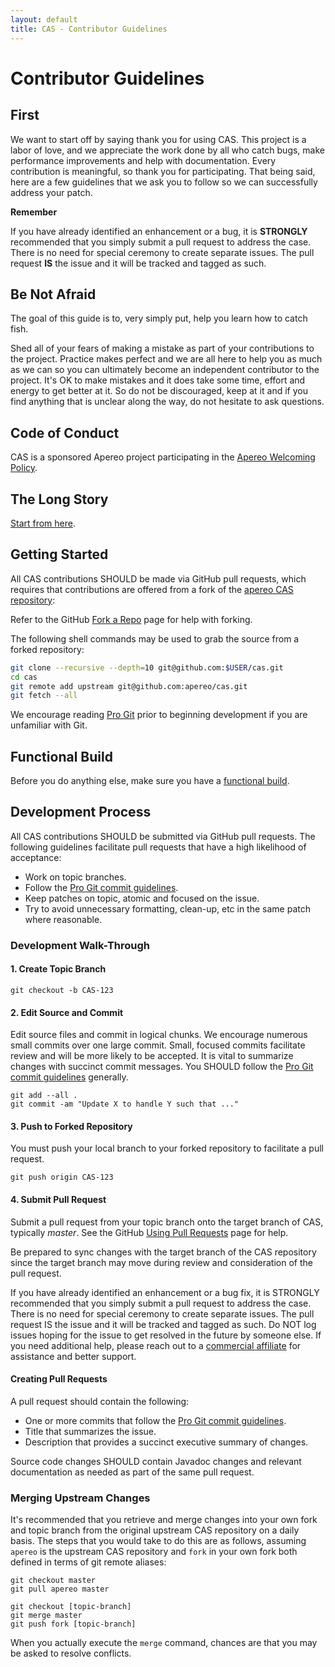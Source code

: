 ```yaml
---
layout: default
title: CAS - Contributor Guidelines
---
```


# Contributor Guidelines

## First

We want to start off by saying thank you for using CAS. This project is a labor of love, and we appreciate the work done by all 
who catch bugs, make performance improvements and help with documentation. Every contribution is meaningful, so thank you 
for participating. That being said, here are a few guidelines that we ask you to follow so we can successfully address your patch.

<div class="alert alert-info"><strong>Remember</strong><p>If you have already identified an enhancement or a bug, it is <strong>STRONGLY</strong> recommended that you simply submit a pull request to address the case. There is no need for special ceremony to create separate issues. The pull request <strong>IS</strong> the issue and it will be tracked and tagged as such.</p></div>

## Be Not Afraid

The goal of this guide is to, very simply put, help you learn how to catch fish. 

Shed all of your fears of making a mistake as part of your contributions to the project. Practice makes perfect and
we are all here to help you as much as we can so you can ultimately become an independent contributor to the project. It's OK
to make mistakes and it does take some time, effort and energy to get better at it. So do not be discouraged, keep at it
and if you find anything that is unclear along the way, do not hesitate to ask questions. 

## Code of Conduct

CAS is a sponsored Apereo project participating in the [Apereo Welcoming Policy](https://www.apereo.org/content/apereo-welcoming-policy).

## The Long Story

[Start from here](https://apereo.github.io/2017/07/05/cas-contribution-guide/).


## Getting Started

All CAS contributions SHOULD be made via GitHub pull requests, which requires that contributions are offered from
a fork of the [apereo CAS repository](https://github.com/apereo/CAS):

Refer to the GitHub [Fork a Repo](http://help.github.com/fork-a-repo/) page for help with forking.

The following shell commands may be used to grab the source from a forked repository:

```bash
git clone --recursive --depth=10 git@github.com:$USER/cas.git
cd cas
git remote add upstream git@github.com:apereo/cas.git
git fetch --all
```

We encourage reading [Pro Git](http://git-scm.com/book/) prior to beginning development if you are unfamiliar with Git.

## Functional Build

Before you do anything else, make sure you have a [functional build](Build-Process.html). 

## Development Process

All CAS contributions SHOULD be submitted via GitHub pull requests. The following guidelines facilitate pull requests
that have a high likelihood of acceptance:

* Work on topic branches.
* Follow the [Pro Git commit guidelines](http://git-scm.com/book/ch5-2.html#Commit-Guidelines).
* Keep patches on topic, atomic and focused on the issue.
* Try to avoid unnecessary formatting, clean-up, etc in the same patch where reasonable.

### Development Walk-Through

#### 1. Create Topic Branch

    git checkout -b CAS-123


#### 2. Edit Source and Commit

Edit source files and commit in logical chunks. We encourage numerous small commits over one large commit. Small,
focused commits facilitate review and will be more likely to be accepted. It is vital to summarize changes with
succinct commit messages. You SHOULD follow the
[Pro Git commit guidelines](http://git-scm.com/book/ch5-2.html#Commit-Guidelines) generally.

    git add --all .
    git commit -am "Update X to handle Y such that ..."
    
#### 3. Push to Forked Repository

You must push your local branch to your forked repository to facilitate a pull request.

    git push origin CAS-123


#### 4. Submit Pull Request

Submit a pull request from your topic branch onto the target branch of CAS, typically _master_. See the GitHub
[Using Pull Requests](https://help.github.com/articles/using-pull-requests) page for help.

Be prepared to sync changes with the target branch of the CAS repository since the target branch may move during review and consideration of the pull request.

If you have already identified an enhancement or a bug fix, it is STRONGLY recommended that you simply submit a pull request to address the case. There is no need for special ceremony to create separate issues.
The pull request IS the issue and it will be tracked and tagged as such. Do NOT log issues hoping for the issue to get resolved in the future by someone else. If you need additional help,
please reach out to a [commercial affiliate](https://www.apereo.org/content/commercial-affiliates) for assistance and better support.

#### Creating Pull Requests

A pull request should contain the following:

* One or more commits that follow the [Pro Git commit guidelines](http://git-scm.com/book/ch5-2.html#Commit-Guidelines).
* Title that summarizes the issue.
* Description that provides a succinct executive summary of changes.

Source code changes SHOULD contain Javadoc changes and relevant documentation as needed as part of the same pull request.

### Merging Upstream Changes

It's recommended that you retrieve and merge changes into your own fork and topic branch from the original upstream CAS repository on a daily basis.
The steps that you would take to do this are as follows, assuming `apereo` is the upstream CAS repository and `fork` in your own fork
both defined in terms of git remote aliases:

```
git checkout master
git pull apereo master

git checkout [topic-branch]
git merge master
git push fork [topic-branch]
```

When you actually execute the `merge` command, chances are that you may be asked to resolve conflicts. 
